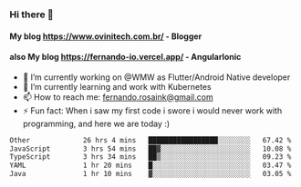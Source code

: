 ### Hi there 👋

#### My blog https://www.ovinitech.com.br/ - Blogger
#### also My blog https://fernando-io.vercel.app/ - AngularIonic

- 🔭 I’m currently working on @WMW as Flutter/Android Native developer
- 🌱 I’m currently learning and work with Kubernetes
- 📫 How to reach me: fernando.rosaink@gmail.com 
- ⚡ Fun fact: When i saw my first code i swore i would never work with programming, and here we are today :)

<!--START_SECTION:waka-->

```txt
Other             26 hrs 4 mins   █████████████████░░░░░░░░   67.42 %
JavaScript        3 hrs 54 mins   ██▓░░░░░░░░░░░░░░░░░░░░░░   10.08 %
TypeScript        3 hrs 34 mins   ██▒░░░░░░░░░░░░░░░░░░░░░░   09.23 %
YAML              1 hr 20 mins    █░░░░░░░░░░░░░░░░░░░░░░░░   03.47 %
Java              1 hr 10 mins    ▓░░░░░░░░░░░░░░░░░░░░░░░░   03.05 %
```

<!--END_SECTION:waka-->
